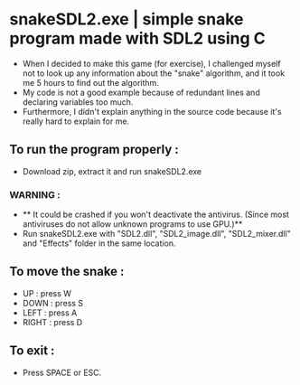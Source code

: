 # snakeSDL2.exe | simple snake program made with SDL2 using C
- When I decided to make this game (for exercise), I challenged myself not to look up any information about the "snake" algorithm, and it took me 5 hours to find out the algorithm. 
- My code is not a good example because of redundant lines and declaring variables too much.
- Furthermore, I didn't explain anything in the source code because it's really hard to explain for me.
## To run the program properly :
- Download zip, extract it and run snakeSDL2.exe
### WARNING :
- ** It could be crashed if you won't deactivate the antivirus. (Since most antiviruses do not allow unknown programs to use GPU.)** 
- Run snakeSDL2.exe with "SDL2.dll", "SDL2_image.dll", "SDL2_mixer.dll" and "Effects" folder in the same location.

## To move the snake :

- UP : press W
- DOWN : press S
- LEFT : press A
- RIGHT : press D

## To exit :
- Press SPACE or ESC.


